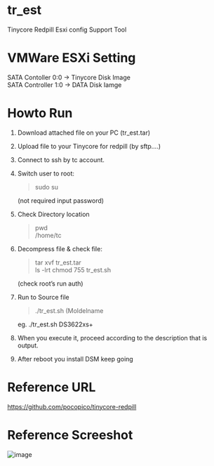 # tr_est
Tinycore Redpill Esxi config Support Tool

# VMWare ESXi Setting
SATA Contoller 0:0 -> Tinycore Disk Image<br>
SATA Controller 1:0 -> DATA Disk Iamge

# Howto Run

1. Download attached file on your PC (tr_est.tar)

2. Upload file to your Tinycore for redpill (by sftp....)

3. Connect to ssh by tc account.

4. Switch user to root:

   > sudo su
   
   (not required input password)

5. Check Directory location

   > pwd<br>
   > /home/tc

6. Decompress file & check file:

   > tar xvf tr_est.tar<br>
   > ls -lrt
   > chmod 755 tr_est.sh

   (check root’s run auth)

7. Run to Source file

   > ./tr_est.sh (Moldelname<br>

   eg. ./tr_est.sh DS3622xs+
 
8. When you execute it, proceed according to the description that is output.

9. After reboot you install DSM keep going


# Reference URL

https://github.com/pocopico/tinycore-redpill


# Reference Screeshot

![image](https://user-images.githubusercontent.com/42568682/158012257-db57387d-0cc3-4610-814a-a00e2c596677.png)
